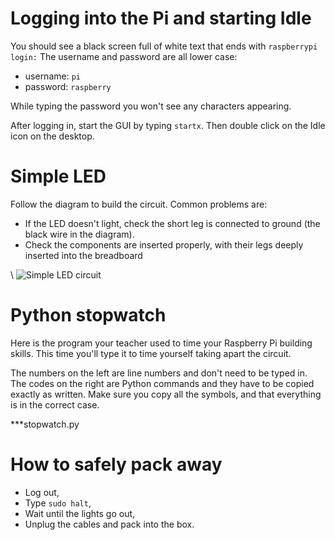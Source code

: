 # Logging into the Pi and starting Idle

You should see a black screen full of white text that ends with `raspberrypi login:`
The username and password are all lower case:

* username: `pi`
* password: `raspberry`

While typing the password you won't see any characters appearing.

After logging in, start the GUI by typing `startx`. Then double click on the Idle icon on the desktop.

# Simple LED

Follow the diagram to build the circuit. Common problems are:

* If the LED doesn't light, check the short leg is connected to ground (the black wire in the diagram).
* Check the components are inserted properly, with their legs deeply inserted into the breadboard

\ ![Simple LED circuit](1ledbasic.png)

# Python stopwatch

Here is the program your teacher used to time your Raspberry Pi building skills. This time you'll type it to time yourself taking apart the circuit.

The numbers on the left are line numbers and don't need to be typed in.
The codes on the right are Python commands and they have to be copied exactly as written. Make sure you copy all the symbols, and that everything is in the correct case.

***stopwatch.py

# How to safely pack away

* Log out,
* Type `sudo halt`,
* Wait until the lights go out,
* Unplug the cables and pack into the box.


